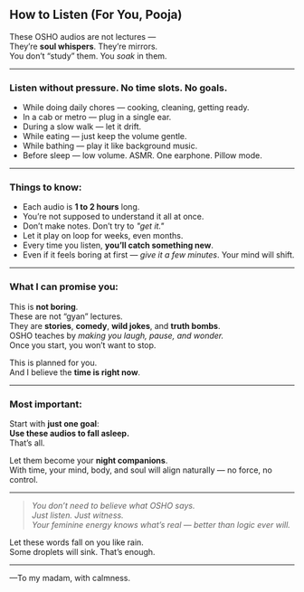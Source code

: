 ## How to Listen (For You, Pooja)

These OSHO audios are not lectures —  
They’re **soul whispers**. They’re mirrors.  
You don’t “study” them. You *soak* in them.

---

### Listen without pressure. No time slots. No goals.

- While doing daily chores — cooking, cleaning, getting ready.
- In a cab or metro — plug in a single ear.
- During a slow walk — let it drift.
- While eating — just keep the volume gentle.
- While bathing — play it like background music.
- Before sleep — low volume. ASMR. One earphone. Pillow mode.

---

### Things to know:
- Each audio is **1 to 2 hours** long.
- You’re not supposed to understand it all at once.
- Don’t make notes. Don’t try to *"get it."*
- Let it play on loop for weeks, even months.
- Every time you listen, **you’ll catch something new**.
- Even if it feels boring at first — *give it a few minutes*. Your mind will shift.

---

### What I can promise you:

This is **not boring**.  
These are not “gyan” lectures.  
They are **stories**, **comedy**, **wild jokes**, and **truth bombs**.  
OSHO teaches by *making you laugh, pause, and wonder.*  
Once you start, you won’t want to stop.

This is planned for you.  
And I believe the **time is right now**.

---

### Most important:
Start with **just one goal**:  
**Use these audios to fall asleep.**  
That’s all.  

Let them become your **night companions**.  
With time, your mind, body, and soul will align naturally — no force, no control.

---

> *You don’t need to believe what OSHO says.  
> Just listen. Just witness.  
> Your feminine energy knows what’s real — better than logic ever will.*  

Let these words fall on you like rain.  
Some droplets will sink. That’s enough.

---

—To my madam, with calmness.
